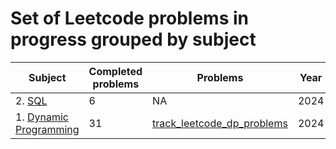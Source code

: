 # Set of Leetcode problems in progress grouped by subject

| Subject | Completed problems | Problems | Year |
| --- | --- | --- | --- |
| 2. [SQL](https://leetcode.com/explore/learn/card/sql-language/) | 6 | NA | 2024 |
| 1. [Dynamic Programming](https://leetcode.com/explore/learn/card/dynamic-programming/) | 31 | [track_leetcode_dp_problems](https://github.com/jaymanvirk/track_leetcode_dp_problems) | 2024 |



